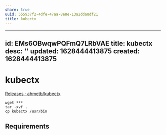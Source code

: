 ```yaml
---
share: true
uuid: 555937f2-4dfe-47aa-8e8e-13a2dda8df21
title: kubectx
---
```

---
id: EMs6OBwqwPQFmQ7LRbVAE
title: kubectx
desc: ''
updated: 1628444413875
created: 1628444413875
---
# kubectx
[Releases · ahmetb/kubectx](https://github.com/ahmetb/kubectx/releases)

    wget ***
    tar -xvf .
    cp kubectx /usr/bin

Requirements
------------